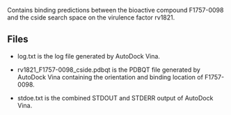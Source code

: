 Contains binding predictions between the bioactive compound F1757-0098 and the cside search space on the virulence factor rv1821.

## Files

- log.txt is the log file generated by AutoDock Vina.

- rv1821_F1757-0098_cside.pdbqt is the PDBQT file generated by AutoDock Vina containing the orientation and binding location of F1757-0098.

- stdoe.txt is the combined STDOUT and STDERR output of AutoDock Vina.

